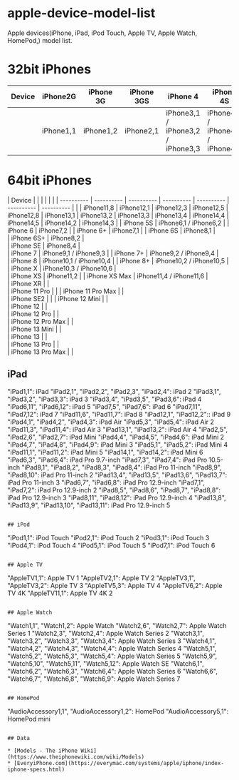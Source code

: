 # apple-device-model-list
Apple devices(iPhone, iPad, iPod Touch, Apple TV, Apple Watch, HomePod,) model list.


# 32bit iPhones
| Device      | iPhone2G | iPhone 3G | iPhone 3GS| iPhone 4 | iPhone 4S | iPhone 5 | iPhone 5C | 
| ---------- | ---------- | ---------- | ---------- | ---------- | ---------- | ---------- |---------- |
|  | iPhone1,1 | iPhone1,2 | iPhone2,1 | iPhone3,1 / iPhone3,2 / iPhone3,3 | iPhone4,1 / iPhone4,2 / iPhone4,3 | iPhone5,1 / iPhone5,2 | iPhone5,3 / iPhone5,4 | 

# 64bit iPhones
| Device |  |  |  |  |  | 
| ---------- | ---------- | ---------- | ---------- | ---------- | ---------- | ---------- | 
|  | iPhone11,8 | iPhone12,1 | iPhone12,3 | iPhone12,5 | iPhone12,8 | iPhone13,1 | iPhone13,2 | iPhone13,3 | iPhone13,4 | iPhone14,4 | iPhone14,5 | iPhone14,2 | iPhone14,3 |
| iPhone 5S | iPhone6,1 / iPhone6,2 | 
| iPhone 6 | iPhone7,2 | 
| iPhone 6+ | iPhone7,1 |
| iPhone 6S | iPhone8,1 |    
| iPhone 6S+ | iPhone8,2 |    
| iPhone SE | iPhone8,4 |    
| iPhone 7 | iPhone9,1 / iPhone9,3 | 
| iPhone 7+ | iPhone9,2 / iPhone9,4 |    
| iPhone 8 | iPhone10,1 / iPhone10,4 | 
| iPhone 8+ | iPhone10,2 / iPhone10,5 | 
| iPhone X | iPhone10,3 / iPhone10,6 |    
| iPhone XS | iPhone11,2 | 
| iPhone XS Max | iPhone11,4 / iPhone11,6 |    
| iPhone XR |  |    
| iPhone 11 Pro |  | 
| iPhone 11 Pro Max |  |  
| iPhone SE2 |  | 
| iPhone 12 Mini |  |    
| iPhone 12 |  |  
| iPhone 12 Pro |  |    
| iPhone 12 Pro Max |  |  
| iPhone 13 Mini |  |   
| iPhone 13 |  |    
| iPhone 13 Pro |  |   
| iPhone 13 Pro Max |  |   






## iPad

"iPad1,1":                                         iPad
"iPad2,1", "iPad2,2", "iPad2,3", "iPad2,4":        iPad 2
"iPad3,1", "iPad3,2", "iPad3,3":                   iPad 3
"iPad3,4", "iPad3,5", "iPad3,6":                   iPad 4
"iPad6,11", "iPad6,12":                            iPad 5
"iPad7,5", "iPad7,6":                              iPad 6
"iPad7,11", "iPad7,12":                            iPad 7
"iPad11,6", "iPad11,7":                            iPad 8
"iPad12,1", "iPad12,2"::                           iPad 9
"iPad4,1", "iPad4,2", "iPad4,3":                   iPad Air
"iPad5,3", "iPad5,4":                              iPad Air 2
"iPad11,3", "iPad11,4":                            iPad Air 3
"iPad13,1", "iPad13,2":                            iPad Air 4
"iPad2,5", "iPad2,6", "iPad2,7":                   iPad Mini
"iPad4,4", "iPad4,5", "iPad4,6":                   iPad Mini 2
"iPad4,7", "iPad4,8", "iPad4,9":                   iPad Mini 3
"iPad5,1", "iPad5,2":                              iPad Mini 4
"iPad11,1", "iPad11,2":                            iPad Mini 5
"iPad14,1", "iPad14,2":                            iPad Mini 6
"iPad6,3", "iPad6,4":                              iPad Pro 9.7-inch
"iPad7,3", "iPad7,4":                              iPad Pro 10.5-inch
"iPad8,1", "iPad8,2", "iPad8,3", "iPad8,4":        iPad Pro 11-inch
"iPad8,9", "iPad8,10":                             iPad Pro 11-inch 2
"iPad13,4", "iPad13,5", "iPad13,6", "iPad13,7":    iPad Pro 11-inch 3
"iPad6,7", "iPad6,8":                              iPad Pro 12.9-inch
"iPad7,1", "iPad7,2":                              iPad Pro 12.9-inch 2
"iPad8,5", "iPad8,6", "iPad8,7", "iPad8,8":        iPad Pro 12.9-inch 3
"iPad8,11", "iPad8,12":                            iPad Pro 12.9-inch 4
"iPad13,8", "iPad13,9", "iPad13,10", "iPad13,11":  iPad Pro 12.9-inch 5
```

## iPod

```
"iPod1,1":                                         iPod Touch
"iPod2,1":                                         iPod Touch 2
"iPod3,1":                                         iPod Touch 3
"iPod4,1":                                         iPod Touch 4
"iPod5,1":                                         iPod Touch 5
"iPod7,1":                                         iPod Touch 6
```

## Apple TV

```
"AppleTV1,1":                                      Apple TV 1
"AppleTV2,1":                                      Apple TV 2
"AppleTV3,1", "AppleTV3,2":                        Apple TV 3
"AppleTV5,3":                                      Apple TV 4
"AppleTV6,2":                                      Apple TV 4K
"AppleTV11,1":                                     Apple TV 4K 2
```

## Apple Watch

```
"Watch1,1", "Watch1,2":                            Apple Watch
"Watch2,6", "Watch2,7":                            Apple Watch Series 1
"Watch2,3", "Watch2,4":                            Apple Watch Series 2
"Watch3,1", "Watch3,2", "Watch3,3", "Watch3,4":    Apple Watch Series 3
"Watch4,1", "Watch4,2", "Watch4,3", "Watch4,4":    Apple Watch Series 4
"Watch5,1", "Watch5,2", "Watch5,3", "Watch5,4":    Apple Watch Series 5
"Watch5,9", "Watch5,10", "Watch5,11", "Watch5,12": Apple Watch SE
"Watch6,1", "Watch6,2", "Watch6,3", "Watch6,4":    Apple Watch Series 6
"Watch6,6", "Watch6,7", "Watch6,8", "Watch6,9":    Apple Watch Series 7
```

## HomePod

```
"AudioAccessory1,1", "AudioAccessory1,2":          HomePod
"AudioAccessory5,1":                               HomePod mini
```

## Data

* [Models - The iPhone Wiki](https://www.theiphonewiki.com/wiki/Models)
* [EveryiPhone.com](https://everymac.com/systems/apple/iphone/index-iphone-specs.html)

